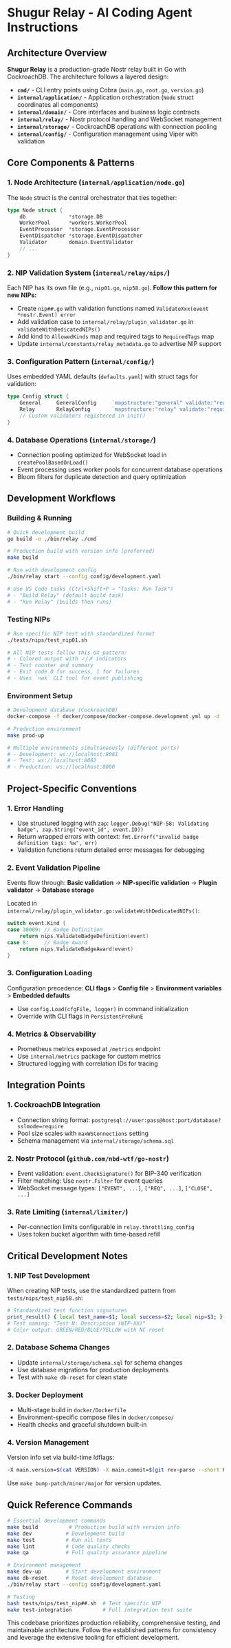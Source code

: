 # Shugur Relay - AI Coding Agent Instructions

## Architecture Overview

**Shugur Relay** is a production-grade Nostr relay built in Go with CockroachDB. The architecture follows a layered design:

- **`cmd/`** - CLI entry points using Cobra (`main.go`, `root.go`, `version.go`)
- **`internal/application/`** - Application orchestration (`Node` struct coordinates all components)
- **`internal/domain/`** - Core interfaces and business logic contracts
- **`internal/relay/`** - Nostr protocol handling and WebSocket management
- **`internal/storage/`** - CockroachDB operations with connection pooling
- **`internal/config/`** - Configuration management using Viper with validation

## Core Components & Patterns

### 1. Node Architecture (`internal/application/node.go`)
The `Node` struct is the central orchestrator that ties together:
```go
type Node struct {
    db              *storage.DB
    WorkerPool      *workers.WorkerPool
    EventProcessor  *storage.EventProcessor
    EventDispatcher *storage.EventDispatcher
    Validator       domain.EventValidator
    // ...
}
```

### 2. NIP Validation System (`internal/relay/nips/`)
Each NIP has its own file (e.g., `nip01.go`, `nip58.go`). **Follow this pattern for new NIPs:**
- Create `nip##.go` with validation functions named `ValidateXxx(event *nostr.Event) error`
- Add validation case to `internal/relay/plugin_validator.go` in `validateWithDedicatedNIPs()`
- Add kind to `AllowedKinds` map and required tags to `RequiredTags` map
- Update `internal/constants/relay_metadata.go` to advertise NIP support

### 3. Configuration Pattern (`internal/config/`)
Uses embedded YAML defaults (`defaults.yaml`) with struct tags for validation:
```go
type Config struct {
    General     GeneralConfig     `mapstructure:"general" validate:"required"`
    Relay       RelayConfig       `mapstructure:"relay" validate:"required"`
    // Custom validators registered in init()
}
```

### 4. Database Operations (`internal/storage/`)
- Connection pooling optimized for WebSocket load in `createPoolBasedOnLoad()`
- Event processing uses worker pools for concurrent database operations
- Bloom filters for duplicate detection and query optimization

## Development Workflows

### Building & Running
```bash
# Quick development build
go build -o ./bin/relay ./cmd

# Production build with version info (preferred)
make build

# Run with development config
./bin/relay start --config config/development.yaml

# Use VS Code tasks (Ctrl+Shift+P → "Tasks: Run Task")
# - "Build Relay" (default build task)
# - "Run Relay" (builds then runs)
```

### Testing NIPs
```bash
# Run specific NIP test with standardized format
./tests/nips/test_nip01.sh

# All NIP tests follow this UX pattern:
# - Colored output with ✓/✗ indicators  
# - Test counter and summary
# - Exit code 0 for success, 1 for failures
# - Uses `nak` CLI tool for event publishing
```

### Environment Setup
```bash
# Development database (CockroachDB)
docker-compose -f docker/compose/docker-compose.development.yml up -d

# Production environment
make prod-up

# Multiple environments simultaneously (different ports)
# - Development: ws://localhost:8081  
# - Test: ws://localhost:8082
# - Production: ws://localhost:8080
```

## Project-Specific Conventions

### 1. Error Handling
- Use structured logging with `zap`: `logger.Debug("NIP-58: Validating badge", zap.String("event_id", event.ID))`
- Return wrapped errors with context: `fmt.Errorf("invalid badge definition tags: %w", err)`
- Validation functions return detailed error messages for debugging

### 2. Event Validation Pipeline
Events flow through: **Basic validation** → **NIP-specific validation** → **Plugin validator** → **Database storage**

Located in `internal/relay/plugin_validator.go:validateWithDedicatedNIPs()`:
```go
switch event.Kind {
case 30009: // Badge Definition
    return nips.ValidateBadgeDefinition(event)
case 8:     // Badge Award  
    return nips.ValidateBadgeAward(event)
}
```

### 3. Configuration Loading
Configuration precedence: **CLI flags** > **Config file** > **Environment variables** > **Embedded defaults**
- Use `config.Load(cfgFile, logger)` in command initialization
- Override with CLI flags in `PersistentPreRunE`

### 4. Metrics & Observability
- Prometheus metrics exposed at `/metrics` endpoint
- Use `internal/metrics` package for custom metrics
- Structured logging with correlation IDs for tracing

## Integration Points

### 1. CockroachDB Integration
- Connection string format: `postgresql://user:pass@host:port/database?sslmode=require`
- Pool size scales with `maxWSConnections` setting
- Schema management via `internal/storage/schema.sql`

### 2. Nostr Protocol (`github.com/nbd-wtf/go-nostr`)
- Event validation: `event.CheckSignature()` for BIP-340 verification
- Filter matching: Use `nostr.Filter` for event queries
- WebSocket message types: `["EVENT", ...]`, `["REQ", ...]`, `["CLOSE", ...]`

### 3. Rate Limiting (`internal/limiter/`)
- Per-connection limits configurable in `relay.throttling_config`
- Uses token bucket algorithm with time-based refill

## Critical Development Notes

### 1. NIP Test Development
When creating NIP tests, use the standardized pattern from `tests/nips/test_nip58.sh`:
```bash
# Standardized test function signatures
print_result() { local test_name=$1; local success=$2; local nip=$3; }
# Test naming: "Test N: Description (NIP-XX)"
# Color output: GREEN/RED/BLUE/YELLOW with NC reset
```

### 2. Database Schema Changes
- Update `internal/storage/schema.sql` for schema changes
- Use database migrations for production deployments
- Test with `make db-reset` for clean state

### 3. Docker Deployment
- Multi-stage build in `docker/Dockerfile`
- Environment-specific compose files in `docker/compose/`
- Health checks and graceful shutdown built-in

### 4. Version Management
Version info set via build-time ldflags:
```bash
-X main.version=$(cat VERSION) -X main.commit=$(git rev-parse --short HEAD)
```

Use `make bump-patch/minor/major` for version updates.

## Quick Reference Commands

```bash
# Essential development commands
make build          # Production build with version info
make dev           # Development build  
make test          # Run all tests
make lint          # Code quality checks
make qa            # Full quality assurance pipeline

# Environment management
make dev-up        # Start development environment
make db-reset      # Reset development database
./bin/relay start --config config/development.yaml

# Testing
bash tests/nips/test_nip##.sh  # Test specific NIP
make test-integration          # Full integration test suite
```

This codebase prioritizes production reliability, comprehensive testing, and maintainable architecture. Follow the established patterns for consistency and leverage the extensive tooling for efficient development.